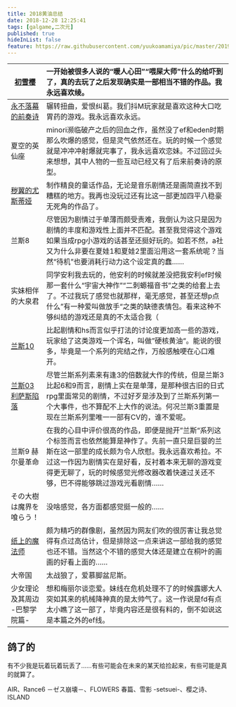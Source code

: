 ```yaml
---
title: 2018黄油总结
date: 2018-12-28 12:25:41
tags: [galgame,二次元]
published: true
hideInList: false
feature: https://raw.githubusercontent.com/yuukoamamiya/pic/master/20190508122638.png
---
```

| [初雪樱](https://yuukoamamiya.github.io/post/hatsuyukisakura/)                        | 一开始被很多人说的“暖人心田”“喂屎大师”什么的给吓到了，真的去玩了之后发现确实是一部相当不错的作品。我永远喜欢绫。 |
| ----------------------------- | :----------------------------------------------------------- |
| [永不落幕的前奏诗](https://yuukoamamiya.github.io/post/yong-bu-luo-mu-de-qian-zou-shi/)              | 辗转扭曲，爱恨纠葛。我们抖M玩家就是喜欢这种大口吃胃药的游戏。我永远喜欢永远。 |
| 夏空的英仙座                  | minori濒临破产之后的回血之作，虽然没了ef和eden时期那么吹爆的感觉，但是灵气依然还在。玩的时候一个感觉就是冲冲冲射爆就完事了，我永远喜欢恋妹。不过回过头来想想，其中人物的一些互动已经又有了后来前奏诗的原型。 |
| [秽翼的尤斯蒂娅](https://yuukoamamiya.github.io/post/huiyi-de-yousidiya/)                | 制作精良的童话作品，无论是音乐剧情还是画简直找不到糟糕的地方。我再也没玩过还有比这一部更加四平八稳豪无死角的作品了。 |
| 兰斯8                         | 尽管因为剧情过于单薄而颇受责难，我倒认为这只是因为剧情的丰度和游戏性上面并不匹配。甚至我觉得这个游戏如果当成rpg小游戏的话甚至还挺好玩的。如若不然，a社又为什么非要在夏娃1和夏娃2里面沿用这一套系统呢？当然“待机”也要消耗行动力这个设定真的蠢…… |
| 实妹相伴的大泉君              | 同学安利我去玩的，他安利的时候就差没把我安利ef时候那一套什么“宇宙大神作”“二刺螈福音书”之类的给套上去了。不过我玩了感觉也就那样，毫无感觉，甚至还想p点什么”有一种爱叫做放手“之类的缺德表情包。看来这种不够纠结的游戏还是真的不太适合我（ |
| [兰斯10](https://yuukoamamiya.github.io/post/rance-10/)                        | 比起剧情和hs而言似乎打法的讨论度更加高一些的游戏，玩家给了这类游戏一个诨名，叫做”硬核黄油“。能说的很多，毕竟是一个系列的完结之作，万般感触哽在心口难开。 |
| [兰斯03 利萨斯陷落](https://yuukoamamiya.github.io/post/Rance-3/)             | 尽管兰斯系列素来有逢3的倍数就大作的传统，但是兰斯3比起6和9而言，剧情上实在是单薄，是那种很古旧的日式rpg里面常见的剧情，不过好歹是涉及到了兰斯系列第一个大事件，也不算配不上大作的说法。何况兰斯3重置是现在兰斯系列里唯一一部有CV的，谁不爱呢。 |
| 兰斯9 赫尔曼革命              | 在我的心目中评价很高的作品，即便是抛开”兰斯“系列这个标签而言也依然能算是神作了。先前一直只是巨婴的兰斯在这一部里的成长颇为令人欣慰。我永远喜欢希拉。不过这一作因为剧情实在是好看，反衬着本来无聊的游戏变得更无聊了，玩的时候感觉光修改器改着快速过关还不够，巴不得能够跳过游戏光看剧情…… |
| その大樹は魔界を喰らう！      | 没啥感觉，各方面都感觉挺一般的……                             |
| [纸上的魔法师](https://yuukoamamiya.github.io/post/zhi-shang-mo-fa-shi/)                  | 颇为精巧的群像剧，虽然因为网友们吹的很厉害让我总觉得有点过高估计，但是排除这一点来讲这一部给我的感觉也还不错。当然这个不错的感觉大体还是建立在桐叶的画画的好看上面的…… |
| 大帝国                        | 太战狼了，爱慕脚盆尼斯。                                     |
| 少女理论及其周边 -巴黎学院篇- | 想和梅丽尔谈恋爱。妹线在危机处理不了的时候露娜大人突如其来的机械降神真的是太帅气了。这一作说是fd有点太小瞧了这一部了，毕竟内容还是很有料的，倒不如说这是本篇之外的ef线。 |

## 鸽了的

有不少我是玩着玩着玩丢了……有些可能会在未来的某天给捡起来，有些可能是真的就算了。

AIR、Rance6 －ゼス崩壊－、FLOWERS 春篇、雪影 -setsuei-、樱之诗、ISLAND